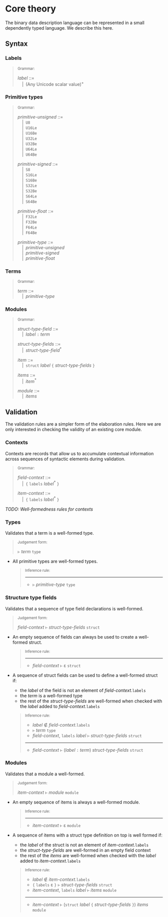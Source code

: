 # Core theory

The binary data description language can be represented in a small dependently
typed language. We describe this here.

## Syntax

### Labels

> <sub>Grammar:</sub>
>
> _label_ ::=\
> &emsp;|&ensp;(Any Unicode scalar value)<sup>+</sup>

### Primitive types

> <sub>Grammar:</sub>
>
> _primitive-unsigned_ ::=\
> &emsp;|&ensp;`U8`\
> &emsp;|&ensp;`U16Le`\
> &emsp;|&ensp;`U16Be`\
> &emsp;|&ensp;`U32Le`\
> &emsp;|&ensp;`U32Be`\
> &emsp;|&ensp;`U64Le`\
> &emsp;|&ensp;`U64Be`
>
> _primitive-signed_ ::=\
> &emsp;|&ensp;`S8`\
> &emsp;|&ensp;`S16Le`\
> &emsp;|&ensp;`S16Be`\
> &emsp;|&ensp;`S32Le`\
> &emsp;|&ensp;`S32Be`\
> &emsp;|&ensp;`S64Le`\
> &emsp;|&ensp;`S64Be`
>
> _primitive-float_ ::=\
> &emsp;|&ensp;`F32Le`\
> &emsp;|&ensp;`F32Be`\
> &emsp;|&ensp;`F64Le`\
> &emsp;|&ensp;`F64Be`
>
> _primitive-type_ ::=\
> &emsp;|&ensp;_primitive-unsigned_\
> &emsp;|&ensp;_primitive-signed_\
> &emsp;|&ensp;_primitive-float_

### Terms

> <sub>Grammar:</sub>
>
> _term_ ::=\
> &emsp;|&ensp;_primitive-type_

### Modules

> <sub>Grammar:</sub>
>
> _struct-type-field_ ::=\
> &emsp;|&ensp;_label_ `:` _term_
>
> _struct-type-fields_ ::=\
> &emsp;|&ensp;_struct-type-field_<sup>\*</sup>
>
> _item_ ::=\
> &emsp;|&ensp;`struct` _label_ `{` _struct-type-fields_ `}`
>
> _items_ ::=\
> &emsp;|&ensp;_item_<sup>\*</sup>
>
> _module_ ::=\
> &emsp;|&ensp;_items_

## Validation

The validation rules are a simpler form of the elaboration rules.
Here we are only interested in checking the validity of an existing core module.

### Contexts

Contexts are records that allow us to accumulate contextual information across
sequences of syntactic elements during validation.

> <sub>Grammar:</sub>
>
> _field-context_ ::=\
> &emsp;|&ensp;`{` `labels` _label_<sup>\*</sup> `}`
>
> _item-context_ ::=\
> &emsp;|&ensp;`{` `labels` _label_<sup>\*</sup> `}`

_TODO: Well-formedness rules for contexts_

### Types

Validates that a term is a well-formed type.

> <sub>Judgement form:<sub>
>
> `⊢` _term_ `type`

-   All primitive types are well-formed types.

    > <sub>Inference rule:<sub>
    >
    > ----------------------------------------------------------------------------------------------
    > - `⊢` _primitive-type_ `type`

### Structure type fields

Validates that a sequence of type field declarations is well-formed.

> <sub>Judgement form:<sub>
>
> _field-context_ `⊢` _struct-type-fields_ `struct`

-   An empty sequence of fields can always be used to create a well-formed struct.

    > <sub>Inference rule:<sub>
    >
    > ----------------------------------------------------------------------------------------------
    > - _field-context_ `⊢` ε `struct`

-   A sequence of struct fields can be used to define a well-formed struct if:

    -   the _label_ of the field is not an element of _field-context_.`labels`
    -   the _term_ is a well-formed type
    -   the rest of the _struct-type-fields_ are well-formed when checked with the _label_ added to _field-context_.`labels`

    > <sub>Inference rule:<sub>
    >
    > - _label_ ∉ _field-context_.`labels`
    > - `⊢` _term_ `type`
    > - _field-context_, `labels` _label_ `⊢` _struct-type-fields_ `struct`
    > ----------------------------------------------------------------------------------------------
    > - _field-context_  `⊢` (_label_ `:` _term_) _struct-type-fields_ `struct`


### Modules

Validates that a module a well-formed.

> <sub>Judgement form:<sub>
>
> _item-context_ `⊢` _module_ `module`

-   An empty sequence of items is always a well-formed module.

    > <sub>Inference rule:<sub>
    >
    > ----------------------------------------------------------------------------------------------
    > - _item-context_ `⊢` ε `module`

-   A sequence of items with a struct type definition on top is well formed if:

    -   the _label_ of the struct is not an element of _item-context_.`labels`
    -   the _struct-type-fields_ are well-formed in an empty field context
    -   the rest of the _items_ are well-formed when checked with the _label_ added to _item-context_.`labels`

    > <sub>Inference rule:<sub>
    >
    > - _label_ ∉ _item-context_.`labels`
    > - `{` `labels` ε `}` `⊢` _struct-type-fields_ `struct`
    > - _item-context_, `labels` _label_ `⊢` _items_ `module`
    > ----------------------------------------------------------------------------------------------
    > - _item-context_ `⊢` (`struct` _label_ `{` _struct-type-fields_ `}`) _items_ `module`
